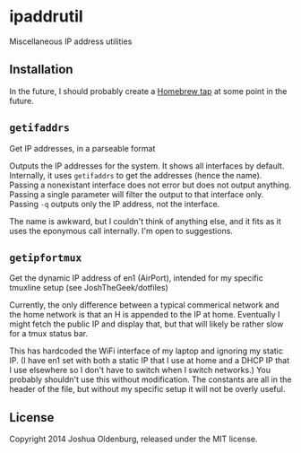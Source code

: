 ipaddrutil
==========
Miscellaneous IP address utilities

## Installation
In the future, I should probably create a [Homebrew tap](https://github.com/Homebrew/homebrew/wiki/brew-tap) at some point in the future.

## `getifaddrs`
Get IP addresses, in a parseable format

Outputs the IP addresses for the system. It shows all interfaces by default. Internally, it uses `getifaddrs` to get the addresses (hence the name). Passing a nonexistant interface does not error but does not output anything. Passing a single parameter will filter the output to that interface only. Passing `-q` outputs only the IP address, not the interface.

The name is awkward, but I couldn't think of anything else, and it fits as it uses the eponymous call internally. I'm open to suggestions.

## `getipfortmux`
Get the dynamic IP address of en1 (AirPort), intended for my specific tmuxline setup (see JoshTheGeek/dotfiles)

Currently, the only difference between a typical commerical network and the home network is that an H is appended to the IP at home. Eventually I might fetch the public IP and display that, but that will likely be rather slow for a tmux status bar.

This has hardcoded the WiFi interface of my laptop and ignoring my static IP. (I have en1 set with both a static IP that I use at home and a DHCP IP that I use elsewhere so I don't have to switch when I switch networks.) You probably shouldn't use this without modification. The constants are all in the header of the file, but without my specific setup it will not be overly useful.

## License
Copyright 2014 Joshua Oldenburg, released under the MIT license.
